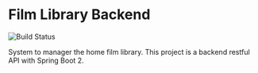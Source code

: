 # Film Library Backend
![Build Status](https://img.shields.io/jenkins/build?jobUrl=http://ec2-63-32-93-73.eu-west-1.compute.amazonaws.com/job/film-library-ci/&style=for-the-badge)

System to manager the home film library. This project is a backend restful API with Spring Boot 2.
